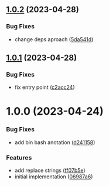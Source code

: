## [1.0.2](https://github.com/eduardoborges/react-stupid-i18n/compare/1.0.1...1.0.2) (2023-04-28)


### Bug Fixes

* change deps aproach ([5da541d](https://github.com/eduardoborges/react-stupid-i18n/commit/5da541daebf37145ea1795ae6d48ab8f6108984e))

## [1.0.1](https://github.com/eduardoborges/react-stupid-i18n/compare/1.0.0...1.0.1) (2023-04-28)


### Bug Fixes

* fix entry point ([c2acc24](https://github.com/eduardoborges/react-stupid-i18n/commit/c2acc2403f94e73f3bd2bf9104a28b7e96236ffe))

# 1.0.0 (2023-04-24)


### Bug Fixes

* add bin bash anotation ([d241158](https://github.com/eduardoborges/react-stupid-i18n/commit/d241158a8f57eaa606c6939c2608069bef2b9f35))


### Features

* add replace strings ([ff07b5e](https://github.com/eduardoborges/react-stupid-i18n/commit/ff07b5e1008eb3bcd56b7e2c14387a7c2ebc456a))
* initial implementation ([06987a6](https://github.com/eduardoborges/react-stupid-i18n/commit/06987a65ef0490aa77ab0d705e1402ca2415e1c3))
